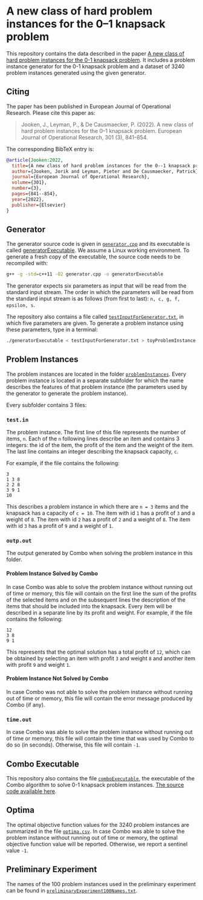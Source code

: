 # A new class of hard problem instances for the 0–1 knapsack problem

This repository contains the data described in the paper [A new class of hard problem instances for the 0-1 knapsack problem](https://www.sciencedirect.com/science/article/pii/S037722172101016X).
It includes a problem instance generator for the 0-1 knapsack problem and a dataset of 3240 problem instances generated using the given generator.

## Citing

The paper has been published in European Journal of Operational Research. Please cite this paper as:

> Jooken, J., Leyman, P., & De Causmaecker, P. (2022). A new class of hard problem instances for the 0–1 knapsack problem. European Journal of Operational Research, 301 (3), 841–854.

The corresponding BibTeX entry is:

```bibtex
@article{Jooken:2022,
  title={A new class of hard problem instances for the 0--1 knapsack problem},
  author={Jooken, Jorik and Leyman, Pieter and De Causmaecker, Patrick},
  journal={European Journal of Operational Research},
  volume={301},
  number={3},
  pages={841--854},
  year={2022},
  publisher={Elsevier}
}
```

## Generator

The generator source code is given in [`generator.cpp`](./generator.cpp) and its executable is called [generatorExecutable](./generatorExecutable).
We assume a Linux working environment. To generate a fresh copy of the executable, the source code needs to be recompiled with:

```sh
g++ -g -std=c++11 -O2 generator.cpp -o generatorExecutable
```

The generator expects six parameters as input that will be read from the standard input stream.
The order in which the parameters will be read from the standard input stream is as follows (from first to last): `n, c, g, f, epsilon, s`.

The repository also contains a file called [`testInputForGenerator.txt`](./testInputForGenerator.txt), in which five parameters are given.
To generate a problem instance using these parameters, type in a terminal:

```sh
./generatorExecutable < testInputForGenerator.txt > toyProblemInstance.txt
```

## Problem Instances

The problem instances are located in the folder [`problemInstances`](./problemInstances/).
Every problem instance is located in a separate subfolder for which the name describes the features of that problem instance (the parameters used by the generator to generate the problem instance).

Every subfolder contains 3 files:

### `test.in`

The problem instance.
The first line of this file represents the number of items, `n`.
Each of the `n` following lines describe an item and contains 3 integers: the id of the item, the profit of the item and the weight of the item.
The last line contains an integer describing the knapsack capacity, `c`.

For example, if the file contains the following:

```plain
3
1 3 8
2 2 8
3 9 1
10
```

This describes a problem instance in which there are `n = 3` items and the knapsack has a capacity of `c = 10`.
The item with id `1` has a profit of `3` and a weight of `8`.
The item with id `2` has a profit of `2` and a weight of `8`.
The item with id `3` has a profit of `9` and a weight of `1`.

### `outp.out`

The output generated by Combo when solving the problem instance in this folder.

#### Problem Instance Solved by Combo

In case Combo was able to solve the problem instance without running out of time or memory, this file will contain on the first line the sum of the profits of the selected items and on the subsequent lines the description of the items that should be included into the knapsack.
Every item will be described in a separate line by its profit and weight.
For example, if the file contains the following:

```plain
12
3 8
9 1
```

This represents that the optimal solution has a total profit of `12`, which can be obtained by selecting an item with profit `3` and weight `8` and another item with profit `9` and weight `1`.

#### Problem Instance Not Solved by Combo

In case Combo was not able to solve the problem instance without running out of time or memory, this file will contain the error message produced by Combo (if any).

### `time.out`

In case Combo was able to solve the problem instance without running out of time or memory, this file will contain the time that was used by Combo to do so (in seconds). Otherwise, this file will contain `-1`.

## Combo Executable

This repository also contains the file [`comboExecutable`](./comboExecutable), the executable of the Combo algorithm to solve 0-1 knapsack problem instances.
[The source code available here](http://hjemmesider.diku.dk/~pisinger/codes.html).

## Optima

The optimal objective function values for the 3240 problem instances are summarized in the file [`optima.csv`](./optima.csv).
In case Combo was able to solve the problem instance without running out of time or memory, the optimal objective function value will be reported. Otherwise, we report a sentinel value `-1`.

## Preliminary Experiment

The names of the 100 problem instances used in the preliminary experiment can be found in [`preliminaryExperiment100Names.txt`](./preliminaryExperiment100Names.txt).
